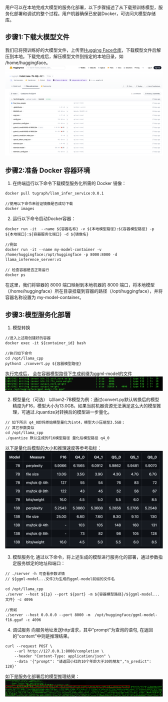用户可以在本地完成大模型的服务化部署，以下步骤描述了从下载预训练模型，服务化部署和调试的整个过程。用户机器确保已安装Docker，可访问大模型存储库。
 
 ## 步骤1:下载大模型文件
 
我们已将预训练好的大模型文件，上传至[Hugging Face仓库](https://huggingface.co/tugraph/CodeLlama-7b-GQL-hf)，下载模型文件后解压到本地。下载完成后，解压模型文件到指定的本地目录，如 /home/huggingface。
![hugging](../../static/img/llm_hugging_face.png) 
 
 ## 步骤2:准备 Docker 容器环境
1. 在终端运行以下命令下载模型服务化所需的 Docker 镜像：
   
```
docker pull tugraph/llam_infer_service:0.0.1

//使用以下命令来验证镜像是否成功下载
docker images
```
 
2. 运行以下命令启动Docker容器：
   
```
docker run -it  --name ${容器名称} -v ${本地模型路径}:${容器模型路径} -p ${本地端口}:${容器服务化端口} -d ${镜像名}  

//例如
docker run -it --name my-model-container -v /home/huggingface:/opt/huggingface -p 8000:8000 -d llama_inference_server:v1

// 检查容器是否正常运行
docker ps 
```

在这里，我们将容器的 8000 端口映射到本地机器的 8000 端口，将本地模型（/home/huggingface）所在目录挂载到容器的路径（/opt/huggingface），并将容器名称设置为 my-model-container。

## 步骤3:模型服务化部署
1. 模型转换
```
//进入上述刚创建好的容器
docker exec -it ${container_id} bash

//执行如下命令
cd /opt/llama_cpp
python3 ./convert.py ${容器模型路径}
```
执行完成后， 会在容器模型路径下生成前缀为ggml-model的文件
![undefined](../../static/img/llm_ggml_model.png) 

2. 模型量化（可选）
以llam2-7B模型为例：通过convert.py默认转换后的模型精度为F16，模型大小为13.0GB。如果当前机器资源无法满足这么大的模型推理，可通过./quantize对转换后的模型进一步量化。
```
// 如下所示 q4_0即将原始模型量化为int4，模型大小压缩至3.5GB；
// 其它参数类似
cd /opt/llama_cpp
./quantize 默认生成的F16模型路径 量化后模型路径 q4_0
```
以下是量化后模型的大小和推理速度等参考指标：
![undefined](../../static/img/llm_quantization_table.png)

3. 模型服务化
通过以下命令，将上述生成的模型进行服务化的部署，通过参数指定服务绑定的地址和端口：
```
// ./server -h 可查看参数详情
// ${ggml-model...文件}为生成的ggml-model前缀的文件名

cd /opt/llama_cpp
./server --host ${ip} --port ${port} -m ${容器模型路径}/${ggml-model...文件} -c 4096

//例如
./server --host 0.0.0.0 --port 8000 -m  /opt/huggingface/ggml-model-f16.gguf -c 4096
```

4. 调试服务
向服务地址发送http请求，其中"prompt"为查询的语句, 在返回的"content"中则是推理结果。

```
curl --request POST \
    --url http://127.0.0.1:8000/completion \
    --header "Content-Type: application/json" \
    --data '{"prompt": "请返回小红的10个年龄大于20的朋友","n_predict": 128}'
```
如下是服务化部署后的模型推理结果：
![undefined](../../static/img/llm_chat_result.png)
   